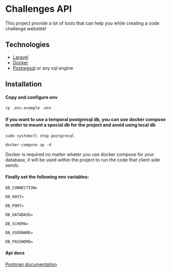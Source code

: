 # Challenges API 

This project provide a lot of tools that can help you while creating a code challenge webstite! 

## Technologies
- [Laravel](https://laravel.com/)
- [Docker](https://www.docker.com/)
- [Postgresql](https://www.postgresql.org/) or any sql engine


## Installation
#### Copy and configure env 
`cp .env.example .env`


#### If you want to use a temporal postgresql db, you can use docker compose in order to mount a special db for the project and avoid using local db 

`sudo systemctl stop postgresql`

`docker-compose up -d`

Docker is required no matter wheter you use docker compose for your database, it will be used within the project to run the code that client side sends.


#### Finally set the following env variables: 

`DB_CONNECTION=`

`DB_HOST=`

`DB_PORT=`

`DB_DATABASE=`

`DB_SCHEMA=`

`DB_USERNAME=`

`DB_PASSWORD=`



#### Api docs

[Postman documentation](https://www.postman.com/crimson-meteor-760691/workspace/platzi-challenges/documentation/16601526-88e5c1af-eb1e-4cac-ac4c-4dc0ea19e773)

